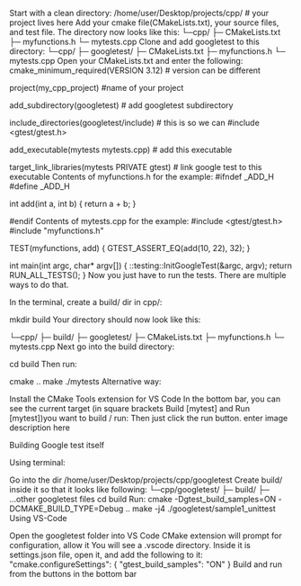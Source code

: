 Start with a clean directory:
/home/user/Desktop/projects/cpp/ # your project lives here
Add your cmake file(CMakeLists.txt), your source files, and test file. The directory now looks like this:
└─cpp/
    ├─ CMakeLists.txt
    ├─ myfunctions.h
    └─ mytests.cpp
Clone and add googletest to this directory:
└─cpp/
    ├─ googletest/
    ├─ CMakeLists.txt
    ├─ myfunctions.h
    └─ mytests.cpp
Open your CMakeLists.txt and enter the following:
cmake_minimum_required(VERSION 3.12) # version can be different

project(my_cpp_project) #name of your project

add_subdirectory(googletest) # add googletest subdirectory

include_directories(googletest/include) # this is so we can #include <gtest/gtest.h>

add_executable(mytests mytests.cpp) # add this executable

target_link_libraries(mytests PRIVATE gtest) # link google test to this executable
Contents of myfunctions.h for the example:
#ifndef _ADD_H
#define _ADD_H

int add(int a, int b)
{
    return a + b;
}

#endif
Contents of mytests.cpp for the example:
#include <gtest/gtest.h>
#include "myfunctions.h"

TEST(myfunctions, add)
{
    GTEST_ASSERT_EQ(add(10, 22), 32);
}

int main(int argc, char* argv[])
{
    ::testing::InitGoogleTest(&argc, argv);
    return RUN_ALL_TESTS();
}
Now you just have to run the tests. There are multiple ways to do that.

In the terminal, create a build/ dir in cpp/:

mkdir build
Your directory should now look like this:

└─cpp/
    ├─ build/
    ├─ googletest/
    ├─ CMakeLists.txt
    ├─ myfunctions.h
    └─ mytests.cpp
Next go into the build directory:

cd build
Then run:

cmake ..
make
./mytests
Alternative way:

Install the CMake Tools extension for VS Code
In the bottom bar, you can see the current target (in square brackets Build [mytest] and Run [mytest])you want to build / run:
Then just click the run button.
enter image description here

Building Google test itself

Using terminal:

Go into the dir /home/user/Desktop/projects/cpp/googletest
Create build/ inside it so that it looks like following:
└─cpp/googletest/
    ├─ build/
    ├─ ...other googletest files
cd build
Run: cmake -Dgtest_build_samples=ON -DCMAKE_BUILD_TYPE=Debug ..
make -j4
./googletest/sample1_unittest
Using VS-Code

Open the googletest folder into VS Code
CMake extension will prompt for configuration, allow it
You will see a .vscode directory. Inside it is settings.json file, open it, and add the following to it:
    "cmake.configureSettings": { "gtest_build_samples": "ON" }
Build and run from the buttons in the bottom bar